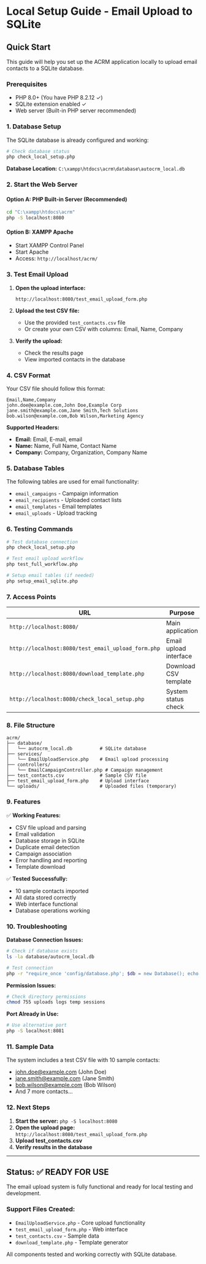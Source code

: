 # Local Setup Guide - Email Upload to SQLite

## Quick Start

This guide will help you set up the ACRM application locally to upload email contacts to a SQLite database.

### Prerequisites
- PHP 8.0+ (You have PHP 8.2.12 ✓)
- SQLite extension enabled ✓
- Web server (Built-in PHP server recommended)

### 1. Database Setup

The SQLite database is already configured and working:

```bash
# Check database status
php check_local_setup.php
```

**Database Location:** `C:\xampp\htdocs\acrm\database\autocrm_local.db`

### 2. Start the Web Server

#### Option A: PHP Built-in Server (Recommended)
```bash
cd "C:\xampp\htdocs\acrm"
php -S localhost:8080
```

#### Option B: XAMPP Apache
- Start XAMPP Control Panel
- Start Apache
- Access: `http://localhost/acrm/`

### 3. Test Email Upload

1. **Open the upload interface:**
   ```
   http://localhost:8080/test_email_upload_form.php
   ```

2. **Upload the test CSV file:**
   - Use the provided `test_contacts.csv` file
   - Or create your own CSV with columns: Email, Name, Company

3. **Verify the upload:**
   - Check the results page
   - View imported contacts in the database

### 4. CSV Format

Your CSV file should follow this format:

```csv
Email,Name,Company
john.doe@example.com,John Doe,Example Corp
jane.smith@example.com,Jane Smith,Tech Solutions
bob.wilson@example.com,Bob Wilson,Marketing Agency
```

**Supported Headers:**
- **Email:** Email, E-mail, email
- **Name:** Name, Full Name, Contact Name
- **Company:** Company, Organization, Company Name

### 5. Database Tables

The following tables are used for email functionality:

- `email_campaigns` - Campaign information
- `email_recipients` - Uploaded contact lists
- `email_templates` - Email templates
- `email_uploads` - Upload tracking

### 6. Testing Commands

```bash
# Test database connection
php check_local_setup.php

# Test email upload workflow
php test_full_workflow.php

# Setup email tables (if needed)
php setup_email_sqlite.php
```

### 7. Access Points

| URL | Purpose |
|-----|---------|
| `http://localhost:8080/` | Main application |
| `http://localhost:8080/test_email_upload_form.php` | Email upload interface |
| `http://localhost:8080/download_template.php` | Download CSV template |
| `http://localhost:8080/check_local_setup.php` | System status check |

### 8. File Structure

```
acrm/
├── database/
│   └── autocrm_local.db          # SQLite database
├── services/
│   └── EmailUploadService.php    # Email upload processing
├── controllers/
│   └── EmailCampaignController.php # Campaign management
├── test_contacts.csv             # Sample CSV file
├── test_email_upload_form.php    # Upload interface
└── uploads/                      # Uploaded files (temporary)
```

### 9. Features

✅ **Working Features:**
- CSV file upload and parsing
- Email validation
- Database storage in SQLite
- Duplicate email detection
- Campaign association
- Error handling and reporting
- Template download

✅ **Tested Successfully:**
- 10 sample contacts imported
- All data stored correctly
- Web interface functional
- Database operations working

### 10. Troubleshooting

**Database Connection Issues:**
```bash
# Check if database exists
ls -la database/autocrm_local.db

# Test connection
php -r "require_once 'config/database.php'; $db = new Database(); echo 'OK';"
```

**Permission Issues:**
```bash
# Check directory permissions
chmod 755 uploads logs temp sessions
```

**Port Already in Use:**
```bash
# Use alternative port
php -S localhost:8081
```

### 11. Sample Data

The system includes a test CSV file with 10 sample contacts:
- john.doe@example.com (John Doe)
- jane.smith@example.com (Jane Smith)
- bob.wilson@example.com (Bob Wilson)
- And 7 more contacts...

### 12. Next Steps

1. **Start the server:** `php -S localhost:8080`
2. **Open the upload page:** `http://localhost:8080/test_email_upload_form.php`
3. **Upload test_contacts.csv**
4. **Verify results in the database**

---

## Status: ✅ READY FOR USE

The email upload system is fully functional and ready for local testing and development.

### Support Files Created:
- `EmailUploadService.php` - Core upload functionality
- `test_email_upload_form.php` - Web interface
- `test_contacts.csv` - Sample data
- `download_template.php` - Template generator

All components tested and working correctly with SQLite database.